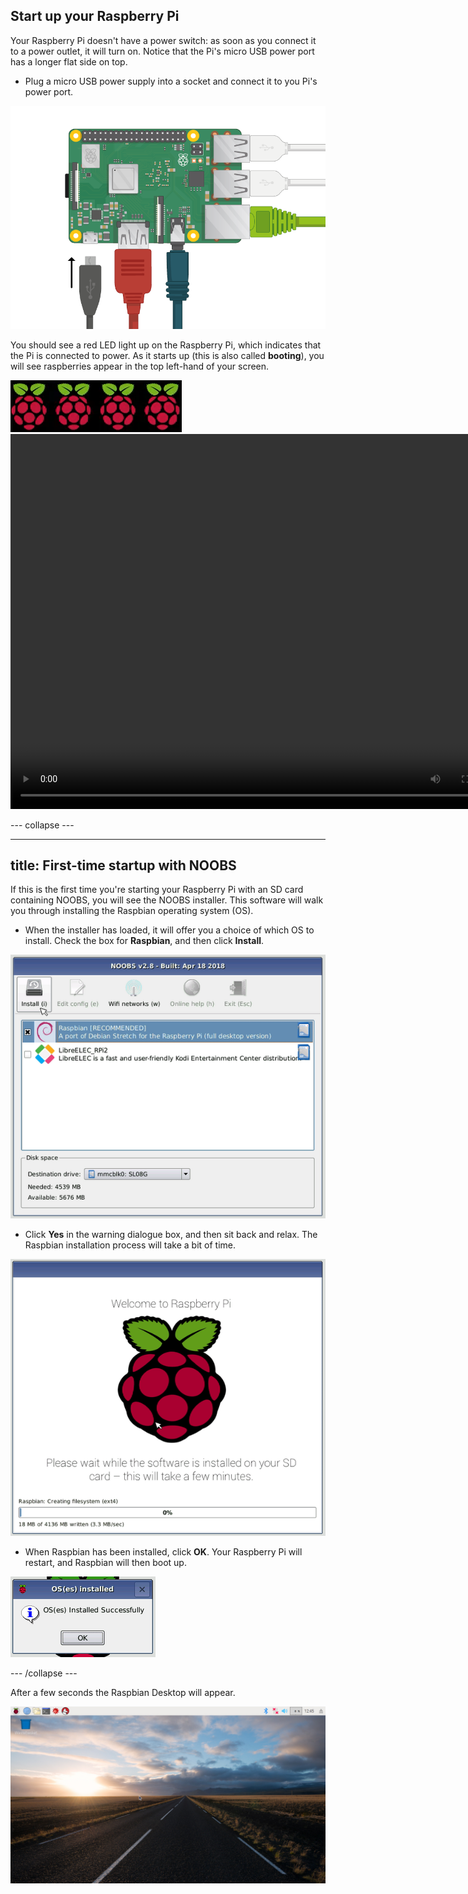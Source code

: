 ## Start up your Raspberry Pi

Your Raspberry Pi doesn't have a power switch: as soon as you connect it to a power outlet, it will turn on. Notice that the Pi's micro USB power port has a longer flat side on top.

+ Plug a micro USB power supply into a socket and connect it to you Pi's power port.

![screenshot](images/pi-power.png)

You should see a red LED light up on the Raspberry Pi, which indicates that the Pi is connected to power. As it starts up (this is also called **booting**), you will see raspberries appear in the top left-hand of your screen.

![boot raspberries](images/raspberries.png)<video width="800" height="600" controls> <source src="images/piboot.webm" type="video/webm"> Your browser does not support WebM video, so try FireFox or Chrome. </video> 

\--- collapse \---

* * *

## title: First-time startup with NOOBS

If this is the first time you're starting your Raspberry Pi with an SD card containing NOOBS, you will see the NOOBS installer. This software will walk you through installing the Raspbian operating system (OS).

+ When the installer has loaded, it will offer you a choice of which OS to install. Check the box for **Raspbian**, and then click **Install**.

![install](images/install.png)

+ Click **Yes** in the warning dialogue box, and then sit back and relax. The Raspbian installation process will take a bit of time.

![installing](images/installing.png)

+ When Raspbian has been installed, click **OK**. Your Raspberry Pi will restart, and Raspbian will then boot up.

![installed](images/installed.png)

\--- /collapse \---

After a few seconds the Raspbian Desktop will appear.

![raspbian desktop](images/pi-desktop.jpg)